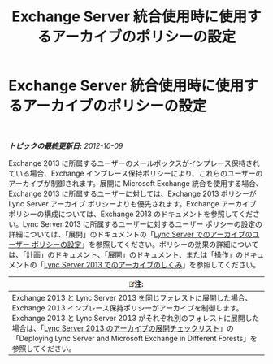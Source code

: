 ﻿---
title: Exchange Server 統合使用時に使用するアーカイブのポリシーの設定
TOCTitle: Exchange Server 統合使用時に使用するアーカイブのポリシーの設定
ms:assetid: 8b9b2bad-a4b3-42e1-85a7-04022e9442ad
ms:mtpsurl: https://technet.microsoft.com/ja-jp/library/JJ205063(v=OCS.15)
ms:contentKeyID: 48272773
ms.date: 05/19/2016
mtps_version: v=OCS.15
ms.translationtype: HT
---

# Exchange Server 統合使用時に使用するアーカイブのポリシーの設定

 

_**トピックの最終更新日:** 2012-10-09_

Exchange 2013 に所属するユーザーのメールボックスがインプレース保持されている場合、Exchange インプレース保持ポリシーにより、これらのユーザーのアーカイブが制御されます。展開に Microsoft Exchange 統合を使用する場合、Exchange 2013 に所属するユーザーに対しては、Exchange 2013 ポリシーが Lync Server アーカイブ ポリシーよりも優先されます。Exchange アーカイブ ポリシーの構成については、Exchange 2013 のドキュメントを参照してください。Lync Server 2013 に所属するユーザーに対するユーザー ポリシーの設定の詳細については、「展開」のドキュメントの「[Lync Server でのアーカイブのユーザー ポリシーの設定](lync-server-2013-setting-up-user-policies-for-archiving-in-lync-server.md)」を参照してください。ポリシーの効果の詳細については、「計画」のドキュメント、「展開」のドキュメント、または「操作」のドキュメントの「[Lync Server 2013 でのアーカイブのしくみ](lync-server-2013-how-archiving-works.md)」を参照してください。

<table>
<thead>
<tr class="header">
<th><img src="images/Gg412781.note(OCS.15).gif" title="note" alt="note" />注:</th>
</tr>
</thead>
<tbody>
<tr class="odd">
<td>Exchange 2013 と Lync Server 2013 を同じフォレストに展開した場合、Exchange 2013 インプレース保持ポリシーがアーカイブを制御します。Exchange 2013 と Lync Server 2013 がそれぞれ別のフォレストに展開した場合は、「<a href="lync-server-2013-deployment-checklist-for-archiving.md">Lync Server 2013 のアーカイブの展開チェックリスト</a>」の「Deploying Lync Server and Microsoft Exchange in Different Forests」を参照してください。</td>
</tr>
</tbody>
</table>

